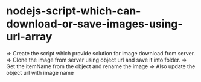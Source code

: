 # nodejs-script-which-can-download-or-save-images-using-url-array
=> Create the script which provide solution for image download from server. => Clone the image from server using object url and save it into folder. => Get the itemName from the object and rename the image => Also update the object url with image name
